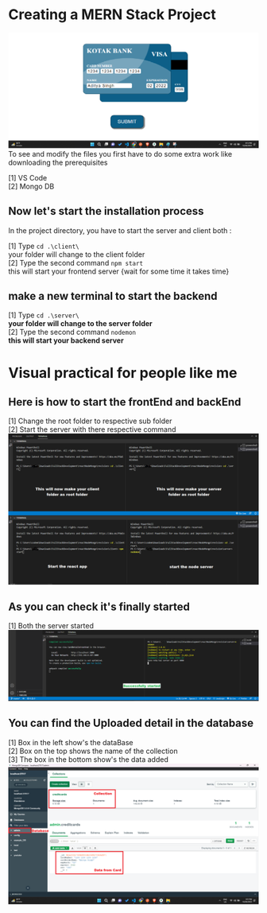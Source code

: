 # Creating a MERN Stack Project

![ScreenShoot Four](ScreenShoot/FrontEnd.png)
To see and modify the files you first have to do some extra work like downloading the prerequisites

[1] VS Code\
[2] Mongo DB

## Now let's start the installation process

In the project directory, you have to start the server and client both :

[1] Type `cd .\client\` \
your folder will change to the client folder\
[2] Type the second command `npm start`\
this will start your frontend server {wait for some time it takes time}

## make a new terminal to start the backend

[1] Type `cd .\server\` \
**your folder will change to the server folder**\
[2] Type the second command `nodemon`\
**this will start your backend server**

# Visual practical for people like me

## Here is how to start the frontEnd and backEnd

[1] Change the root folder to respective sub folder\
[2] Start the server with there respective command
![ScreenShoot One](ScreenShoot/ChangeDirectoryAndStartAppAndServer.png)

## As you can check it's finally started

[1] Both the server started
![ScreenShoot Two](ScreenShoot/Started.png)

## You can find the Uploaded detail in the database

[1] Box in the left show's the dataBase\
[2] Box on the top shows the name of the collection\
[3] The box in the bottom show's the data added
![ScreenShoot Three](ScreenShoot/MongoDbDetail.png)

